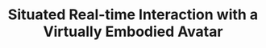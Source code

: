 ---
layout: post
title:  "Situated Real-time Interaction with a Virtually Embodied Avatar"
image: /images/situated_workout_bot.PNG
categories: research
authors: "Sunny Panchal, Guillaume Berger, Antoine Mercier, Cornelius Bohm, Florian Dietrichkeit, <strong>Xuanlin Li</strong>, Reza Pourreza, Pulkit Madan, Apratim Bhattacharyya, Mingu Lee, Mark Todorovich, Ingo Bax, Roland Memisevic"
venue: CVPR 2023 Embodied AI Workshop (Preprint)
paper: https://embodied-ai.org/papers/2023/13.pdf
---